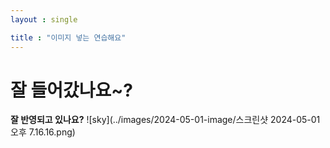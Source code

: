```yaml
---
layout : single

title : "이미지 넣는 연습해요"
---
```





# 잘 들어갔나요~?
**잘 반영되고 있나요?**
![sky](../images/2024-05-01-image/스크린샷 2024-05-01 오후 7.16.16.png)


